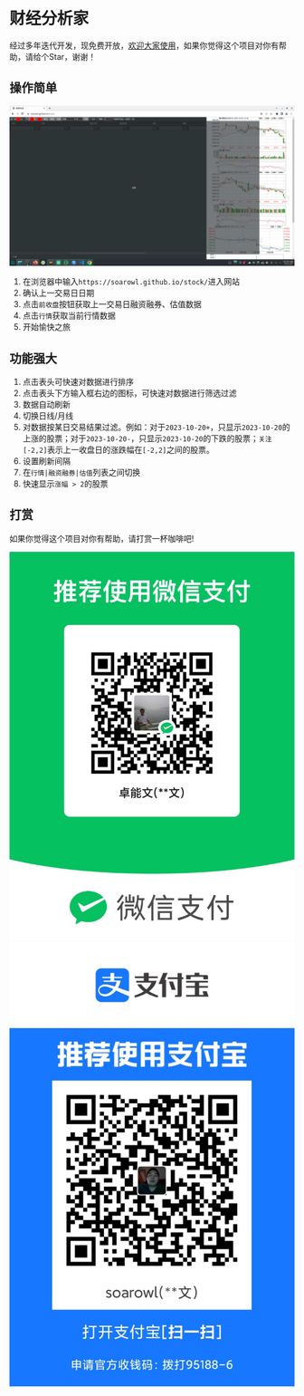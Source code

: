 # 财经分析家

经过多年迭代开发，现免费开放，[欢迎大家使用](https://soarowl.github.io/stock/)，如果你觉得这个项目对你有帮助，请给个Star，谢谢！

## 操作简单

![开始步骤](Screenshot_20231021_102018.png)

1. 在浏览器中输入`https://soarowl.github.io/stock/`进入网站
1. 确认上一交易日日期
1. 点击`前收盘`按钮获取上一交易日融资融券、估值数据
1. 点击`行情`获取当前行情数据
1. 开始愉快之旅

## 功能强大

1. 点击表头可快速对数据进行排序
1. 点击表头下方输入框右边的图标，可快速对数据进行筛选过滤
1. 数据自动刷新
1. 切换日线/月线
1. 对数据按某日交易结果过滤。例如：对于`2023-10-20+`，只显示`2023-10-20`的上涨的股票；对于`2023-10-20-`，只显示`2023-10-20`的下跌的股票；`关注[-2,2]`表示上一收盘日的涨跌幅在`[-2,2]`之间的股票。
1. 设置刷新间隔
1. 在`行情|融资融券|估值`列表之间切换
1. 快速显示`涨幅 > 2`的股票

## 打赏

如果你觉得这个项目对你有帮助，请打赏一杯咖啡吧!

![微信](1738466935.jpg) ![支付宝](1562650694.jpg)
